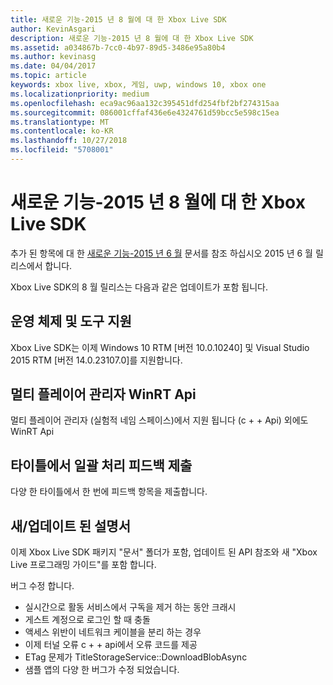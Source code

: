 ```yaml
---
title: 새로운 기능-2015 년 8 월에 대 한 Xbox Live SDK
author: KevinAsgari
description: 새로운 기능-2015 년 8 월에 대 한 Xbox Live SDK
ms.assetid: a034867b-7cc0-4b97-89d5-3486e95a80b4
ms.author: kevinasg
ms.date: 04/04/2017
ms.topic: article
keywords: xbox live, xbox, 게임, uwp, windows 10, xbox one
ms.localizationpriority: medium
ms.openlocfilehash: eca9ac96aa132c395451dfd254fbf2bf274315aa
ms.sourcegitcommit: 086001cffaf436e6e4324761d59bcc5e598c15ea
ms.translationtype: MT
ms.contentlocale: ko-KR
ms.lasthandoff: 10/27/2018
ms.locfileid: "5708001"
---
```

# <a name="whats-new-for-the-xbox-live-sdk---august-2015"></a>새로운 기능-2015 년 8 월에 대 한 Xbox Live SDK

추가 된 항목에 대 한 [새로운 기능-2015 년 6 월](1506-whats-new.md) 문서를 참조 하십시오 2015 년 6 월 릴리스에서 합니다.

Xbox Live SDK의 8 월 릴리스는 다음과 같은 업데이트가 포함 됩니다.

## <a name="os-and-tool-support"></a>운영 체제 및 도구 지원
Xbox Live SDK는 이제 Windows 10 RTM [버전 10.0.10240] 및 Visual Studio 2015 RTM [버전 14.0.23107.0]를 지원합니다.

## <a name="multiplayer-manager-winrt-apis"></a>멀티 플레이어 관리자 WinRT Api
멀티 플레이어 관리자 (실험적 네임 스페이스)에서 지원 됩니다 (c + + Api) 외에도 WinRT Api

## <a name="submit-batch-feedback-from-a-title"></a>타이틀에서 일괄 처리 피드백 제출
다양 한 타이틀에서 한 번에 피드백 항목을 제출합니다.

## <a name="newupdated-documentation"></a>새/업데이트 된 설명서
이제 Xbox Live SDK 패키지 "문서" 폴더가 포함, 업데이트 된 API 참조와 새 "Xbox Live 프로그래밍 가이드"를 포함 합니다.

버그 수정 합니다.

* 실시간으로 활동 서비스에서 구독을 제거 하는 동안 크래시
* 게스트 계정으로 로그인 할 때 충돌
* 액세스 위반이 네트워크 케이블을 분리 하는 경우
* 이제 터널 오류 c + + api에서 오류 코드를 제공
* ETag 문제가 TitleStorageService::DownloadBlobAsync
* 샘플 앱의 다양 한 버그가 수정 되었습니다.
